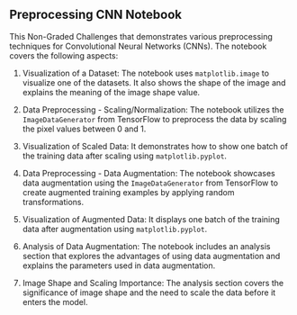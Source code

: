 ## Preprocessing CNN Notebook

This Non-Graded Challenges that demonstrates various preprocessing techniques for Convolutional Neural Networks (CNNs). The notebook covers the following aspects:

1. Visualization of a Dataset: The notebook uses `matplotlib.image` to visualize one of the datasets. It also shows the shape of the image and explains the meaning of the image shape value.

2. Data Preprocessing - Scaling/Normalization: The notebook utilizes the `ImageDataGenerator` from TensorFlow to preprocess the data by scaling the pixel values between 0 and 1.

3. Visualization of Scaled Data: It demonstrates how to show one batch of the training data after scaling using `matplotlib.pyplot`.

4. Data Preprocessing - Data Augmentation: The notebook showcases data augmentation using the `ImageDataGenerator` from TensorFlow to create augmented training examples by applying random transformations.

5. Visualization of Augmented Data: It displays one batch of the training data after augmentation using `matplotlib.pyplot`.

6. Analysis of Data Augmentation: The notebook includes an analysis section that explores the advantages of using data augmentation and explains the parameters used in data augmentation.

7. Image Shape and Scaling Importance: The analysis section covers the significance of image shape and the need to scale the data before it enters the model.

